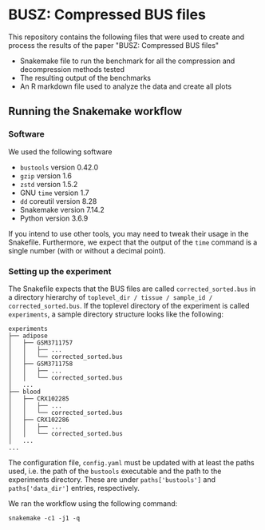 # BUSZ: Compressed BUS files

This repository contains the following files that were used to create and process the results of the paper "BUSZ: Compressed BUS files"

- Snakemake file to run the benchmark for all the compression and decompression methods tested
- The resulting output of the benchmarks
- An R markdown file used to analyze the data and create all plots


## Running the Snakemake workflow

### Software

We used the following software

* `bustools` version 0.42.0
* `gzip` version 1.6
* `zstd` version 1.5.2
* GNU `time` version 1.7
* `dd` coreutil version 8.28
* Snakemake version 7.14.2
* Python version 3.6.9

If you intend to use other tools, you may need to tweak their usage in the Snakefile. Furthermore, we expect that the output of the `time` command is a single number (with or without a decimal point).

### Setting up the experiment

The Snakefile expects that the BUS files are called `corrected_sorted.bus` in a directory hierarchy of `toplevel_dir / tissue / sample_id / corrected_sorted.bus`. If the toplevel directory of the experiment is called `experiments`, a sample directory structure looks like the following:

```
experiments
├── adipose
│   ├── GSM3711757
│   │   ├── ...
│   │   └── corrected_sorted.bus
│   ├── GSM3711758
│   │   ├── ...
│   │   └── corrected_sorted.bus
│   ...
├── blood
│   ├── CRX102285
│   │   ├── ...
│   │   └── corrected_sorted.bus
│   ├── CRX102286
│   │   ├── ...
│   │   └── corrected_sorted.bus
│   ... 
...
```

The configuration file, `config.yaml` must be updated with at least the paths used, i.e. the path of the `bustools` executable and the path to the experiments directory. These are under `paths['bustools']` and `paths['data_dir']` entries, respectively.

We ran the workflow using the following command:

```snakemake -c1 -j1 -q```
